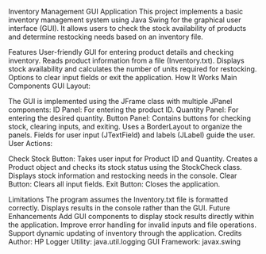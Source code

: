 Inventory Management GUI Application
This project implements a basic inventory management system using Java Swing for the graphical user interface (GUI). It allows users to check the stock availability of products and determine restocking needs based on an inventory file.

Features
User-friendly GUI for entering product details and checking inventory.
Reads product information from a file (Inventory.txt).
Displays stock availability and calculates the number of units required for restocking.
Options to clear input fields or exit the application.
How It Works
Main Components
GUI Layout:

The GUI is implemented using the JFrame class with multiple JPanel components:
ID Panel: For entering the product ID.
Quantity Panel: For entering the desired quantity.
Button Panel: Contains buttons for checking stock, clearing inputs, and exiting.
Uses a BorderLayout to organize the panels.
Fields for user input (JTextField) and labels (JLabel) guide the user.
User Actions:

Check Stock Button:
Takes user input for Product ID and Quantity.
Creates a Product object and checks its stock status using the StockCheck class.
Displays stock information and restocking needs in the console.
Clear Button:
Clears all input fields.
Exit Button:
Closes the application.

Limitations
The program assumes the Inventory.txt file is formatted correctly.
Displays results in the console rather than the GUI.
Future Enhancements
Add GUI components to display stock results directly within the application.
Improve error handling for invalid inputs and file operations.
Support dynamic updating of inventory through the application.
Credits
Author: HP
Logger Utility: java.util.logging
GUI Framework: javax.swing
